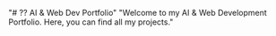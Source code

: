 "# ?? AI & Web Dev Portfolio" 
"Welcome to my AI & Web Development Portfolio. Here, you can find all my projects." 
